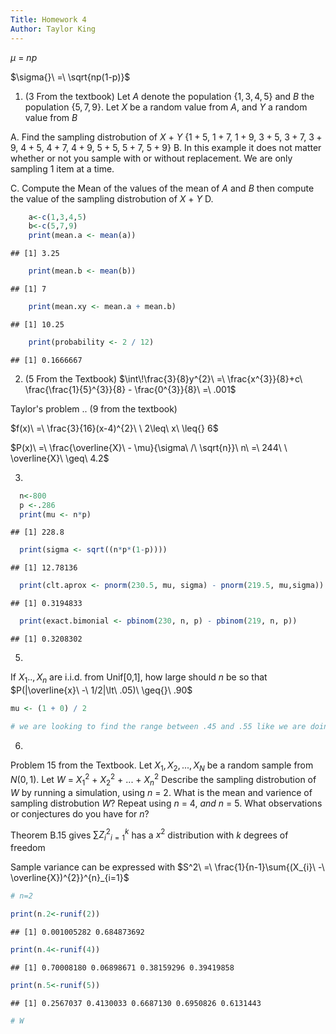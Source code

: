 ```yaml
---
Title: Homework 4
Author: Taylor King
---
```


$\mu{}\ =\ np$


$\sigma{}\ =\ \sqrt{np(1-p)}$

1. (3 From the textbook) Let $A$ denote the population $\left\{ {1,3,4,5}\right\}$ and $B$ the population $\left\{ {5,7,9} \right\}$. Let $X$ be a random value from $A$, and $Y$ a random value from $B$     

  A. Find the sampling distrobution of $X\ +\ Y$
  $\left\{ { 1 + 5,\ 1 + 7,\ 1 + 9,\ 3 + 5,\ 3 + 7,\ 3 + 9,\ 4 + 5,\ 4 + 7,\ 4 + 9,\ 5 + 5,\ 5 + 7,\ 5 + 9} \right\}$
  B. In this example it does not matter whether or not you sample with or without replacement. We are only sampling 1 item at a time.
  
  C. Compute the Mean of the values of the mean of $A$ and $B$ then compute the value of the sampling distrobution of $X\ +\ Y$
  D. 
  
  ```r
      a<-c(1,3,4,5) 
      b<-c(5,7,9)
      print(mean.a <- mean(a))
  ```
  
  ```
  ## [1] 3.25
  ```
  
  ```r
      print(mean.b <- mean(b))
  ```
  
  ```
  ## [1] 7
  ```
  
  ```r
      print(mean.xy <- mean.a + mean.b)
  ```
  
  ```
  ## [1] 10.25
  ```
  
  ```r
      print(probability <- 2 / 12)
  ```
  
  ```
  ## [1] 0.1666667
  ```

2. (5 From the Textbook)
    $\int\!\frac{3}{8}y^{2}\ =\ \frac{x^{3}}{8}+c\ \frac{\frac{1}{5}^{3}}{8} - \frac{0^{3}}{8}\ =\ .001$

Taylor's problem .. (9 from the textbook)

$f(x)\ =\ \frac{3}{16}(x-4)^{2}\ \ 2\leq\ x\ \leq{} 6$

$P(x)\ =\ \frac{\overline{X}\ - \mu}{\sigma\ /\ \sqrt{n}}\ n\ =\ 244\ \ \overline{X}\ \geq\ 4.2$

  
3.

```r
  n<-800
  p <-.286
  print(mu <- n*p)
```

```
## [1] 228.8
```

```r
  print(sigma <- sqrt((n*p*(1-p))))
```

```
## [1] 12.78136
```

```r
  print(clt.aprox <- pnorm(230.5, mu, sigma) - pnorm(219.5, mu,sigma))
```

```
## [1] 0.3194833
```

```r
  print(exact.bimonial <- pbinom(230, n, p) - pbinom(219, n, p))
```

```
## [1] 0.3208302
```
5. 
If $X_{1} .., X_{n}$ are i.i.d. from Unif[0,1], how large should $n$ be so that $P(|\overline{x}\ -\ 1/2|\lt\ .05)\ \geq{}\ .90$

```r
mu <- (1 + 0) / 2 

# we are looking to find the range between .45 and .55 like we are doing in the bootstrapping section
```

6. 
Problem 15 from the Textbook. 
Let $X_{1},X_{2},...,X_{N}$ be a random sample from $N(0,1)$. Let $W\ =\ X^{2}_{1}\ +\ X^{2}_{2}\ +\ ...\ +\ X^{2}_{n}$ Describe the sampling distrobution of $W$ by running a simulation, using $n\ =\ 2$. What is the mean and varience of sampling distrobution $W$? Repeat using $n\ =\ 4,\ and\ n\ =\ 5$. What observations or conjectures do you have for $n$?

Theorem B.15 gives $\sum{Z_{i}^{2}}^{k}_{i=1}$ has a $x^2$ distribution with $k$ degrees of freedom

Sample variance can be expressed with
$S^2\ =\ \frac{1}{n-1}\sum{(X_{i}\ -\ \overline{X})^{2}}^{n}_{i=1}$

```r
# n=2
```

```r
print(n.2<-runif(2))
```

```
## [1] 0.001005282 0.684873692
```

```r
print(n.4<-runif(4))
```

```
## [1] 0.70008180 0.06898671 0.38159296 0.39419858
```

```r
print(n.5<-runif(5))
```

```
## [1] 0.2567037 0.4130033 0.6687130 0.6950826 0.6131443
```

```r
# W 
```

